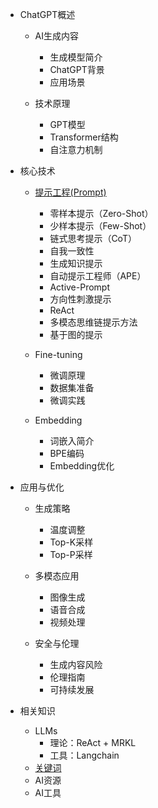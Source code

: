 <!-- _sidebar.md -->


* ChatGPT概述
  * AI生成内容
    * 生成模型简介
    * ChatGPT背景
    * 应用场景

  * 技术原理
    * GPT模型
    * Transformer结构
    * 自注意力机制

* 核心技术
  * [提示工程(Prompt)](/docs/prompt/prompt.md)
    * 零样本提示（Zero-Shot）
    * 少样本提示（Few-Shot）
    * 链式思考提示（CoT）
    * 自我一致性
    * 生成知识提示
    * 自动提示工程师（APE）
    * Active-Prompt
    * 方向性刺激提示
    * ReAct
    * 多模态思维链提示方法
    * 基于图的提示


  * Fine-tuning
    * 微调原理
    * 数据集准备
    * 微调实践

  * Embedding
    * 词嵌入简介
    * BPE编码
    * Embedding优化

* 应用与优化
  * 生成策略
    * 温度调整
    * Top-K采样
    * Top-P采样

  * 多模态应用
    * 图像生成
    * 语音合成
    * 视频处理

  * 安全与伦理
    * 生成内容风险
    * 伦理指南
    * 可持续发展



* 相关知识
  * LLMs
    * 理论：ReAct + MRKL
    * 工具：Langchain
  * [关键词](/docs/关键词.md)
  * AI资源
  * AI工具


